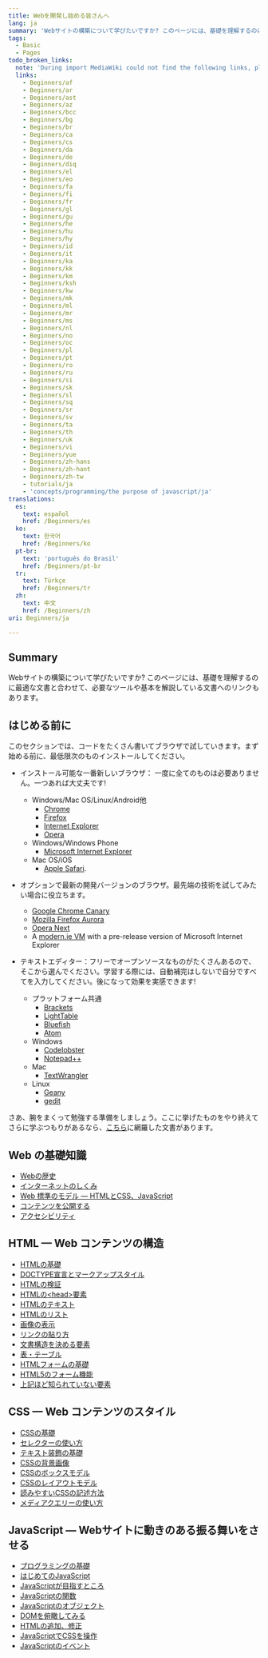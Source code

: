 ```yaml
---
title: Webを開発し始める皆さんへ
lang: ja
summary: 'Webサイトの構築について学びたいですか? このページには、基礎を理解するのに最適な文書と合わせて、必要なツールや基本を解説している文書へのリンクもあります。'
tags:
  - Basic
  - Pages
todo_broken_links:
  note: 'During import MediaWiki could not find the following links, please fix and adjust this list.'
  links:
    - Beginners/af
    - Beginners/ar
    - Beginners/ast
    - Beginners/az
    - Beginners/bcc
    - Beginners/bg
    - Beginners/br
    - Beginners/ca
    - Beginners/cs
    - Beginners/da
    - Beginners/de
    - Beginners/diq
    - Beginners/el
    - Beginners/eo
    - Beginners/fa
    - Beginners/fi
    - Beginners/fr
    - Beginners/gl
    - Beginners/gu
    - Beginners/he
    - Beginners/hu
    - Beginners/hy
    - Beginners/id
    - Beginners/it
    - Beginners/ka
    - Beginners/kk
    - Beginners/km
    - Beginners/ksh
    - Beginners/kw
    - Beginners/mk
    - Beginners/ml
    - Beginners/mr
    - Beginners/ms
    - Beginners/nl
    - Beginners/no
    - Beginners/oc
    - Beginners/pl
    - Beginners/pt
    - Beginners/ro
    - Beginners/ru
    - Beginners/si
    - Beginners/sk
    - Beginners/sl
    - Beginners/sq
    - Beginners/sr
    - Beginners/sv
    - Beginners/ta
    - Beginners/th
    - Beginners/uk
    - Beginners/vi
    - Beginners/yue
    - Beginners/zh-hans
    - Beginners/zh-hant
    - Beginners/zh-tw
    - tutorials/ja
    - 'concepts/programming/the purpose of javascript/ja'
translations:
  es:
    text: español
    href: /Beginners/es
  ko:
    text: 한국어
    href: /Beginners/ko
  pt-br:
    text: 'português do Brasil'
    href: /Beginners/pt-br
  tr:
    text: Türkçe
    href: /Beginners/tr
  zh:
    text: 中文
    href: /Beginners/zh
uri: Beginners/ja

---
```

## Summary

Webサイトの構築について学びたいですか? このページには、基礎を理解するのに最適な文書と合わせて、必要なツールや基本を解説している文書へのリンクもあります。

## はじめる前に

このセクションでは、コードをたくさん書いてブラウザで試していきます。まず始める前に、最低限次のものインストールしてください。

-   インストール可能な一番新しいブラウザ： 一度に全てのものは必要ありません。一つあれば大丈夫です!
    -   Windows/Mac OS/Linux/Android他
        -   [Chrome](http://www.google.co.jp/chrome)
        -   [Firefox](http://www.mozilla.jp/firefox)
        -   [Internet Explorer](http://windows.microsoft.com/ja-JP/internet-explorer/download-ie)
        -   [Opera](http://www.opera.com/ja/)
    -   Windows/Windows Phone
        -   [Microsoft Internet Explorer](http://microsoft.com/ie)
    -   Mac OS/iOS
        -   [Apple Safari](http://www.apple.com/safari/).

-   オプションで最新の開発バージョンのブラウザ。最先端の技術を試してみたい場合に役立ちます。
    -   [Google Chrome Canary](http://www.google.com/intl/en/chrome/browser/canary.html)
    -   [Mozilla Firefox Aurora](http://www.mozilla.org/en-US/firefox/channel/#aurora)
    -   [Opera Next](http://www.opera.com/computer/next)
    -   A [modern.ie VM](https://modern.ie/en-us/virtualization-tools#downloads) with a pre-release version of Microsoft Internet Explorer

-   テキストエディター：フリーでオープンソースなものがたくさんあるので、そこから選んでください。学習する際には、自動補完はしないで自分ですべてを入力してください。後になって効果を実感できます!
    -   プラットフォーム共通
        -   [Brackets](http://brackets.io)
        -   [LightTable](http://www.lighttable.com)
        -   [Bluefish](http://bluefish.openoffice.nl/index.html)
        -   [Atom](https://atom.io/)
    -   Windows
        -   [Codelobster](http://www.codelobster.com/)
        -   [Notepad++](http://notepad-plus-plus.org/)
    -   Mac
        -   [TextWrangler](http://www.barebones.com/products/textwrangler/)
    -   Linux
        -   [Geany](http://www.geany.org/)
        -   [gedit](https://wiki.gnome.org/Apps/Gedit)

さあ、腕をまくって勉強する準備をしましょう。ここに挙げたものをやり終えてさらに学ぶつもりがあるなら、[こちら](/w/index.php?title=tutorials/ja&action=edit&redlink=1)に網羅した文書があります。

## Web の基礎知識

-   [Webの歴史](/concepts/internet_and_web/the_history_of_the_web/ja)
-   [インターネットのしくみ](/concepts/internet_and_web/how_does_the_internet_work/ja)
-   [Web 標準のモデル — HTMLとCSS、JavaScript](/concepts/internet_and_web/the_web_standards_model/ja)
-   [コンテンツを公開する](/tutorials/getting_your_content_online/ja)
-   [アクセシビリティ](/concepts/accessibility/ja)

## HTML — Web コンテンツの構造

-   [HTMLの基礎](/guides/the_basics_of_html/ja)
-   [DOCTYPE宣言とマークアップスタイル](/guides/doctypes_and_markup_styles/ja)
-   [HTMLの検証](/guides/html_validation/ja)
-   [HTMLの\<head\>要素](/guides/the_html_head/ja)
-   [HTMLのテキスト](/guides/html_text/ja)
-   [HTMLのリスト](/guides/html_lists/ja)
-   [画像の表示](/guides/images_in_html/ja)
-   [リンクの貼り方](/guides/html_links/ja)
-   [文書構造を決める要素](/guides/html_structural_elements/ja)
-   [表・テーブル](/guides/html_tables/ja)
-   [HTMLフォームの基礎](/guides/html_forms_basics/ja)
-   [HTML5のフォーム機能](/guides/html5_form_features/ja)
-   [上記ほど知られていない要素](/guides/lesser-known_semantic_elements/ja)

## CSS — Web コンテンツのスタイル

-   [CSSの基礎](/guides/getting_started_with_css/ja)
-   [セレクターの使い方](/tutorials/using_selectors/ja)
-   [テキスト装飾の基礎](/guides/css_text_styling_fundamentals/ja)
-   [CSSの背景画像](/tutorials/using_css_background_images/ja)
-   [CSSのボックスモデル](/tutorials/box_model/ja)
-   [CSSのレイアウトモデル](/tutorials/layout_fundamentals/ja)
-   [読みやすいCSSの記述方法](/tutorials/making_css_easier_to_read/ja)
-   [メディアクエリーの使い方](/tutorials/media_queries/ja)

## JavaScript — Webサイトに動きのある振る舞いをさせる

-   [プログラミングの基礎](/concepts/programming/programming_basics/ja)
-   [はじめてのJavaScript](/tutorials/your_first_look_at_javascript/ja)
-   [JavaScriptが目指すところ](/w/index.php?title=concepts/programming/the_purpose_of_javascript/ja&action=edit&redlink=1)
-   [JavaScriptの関数](/tutorials/javascript_functions/ja)
-   [JavaScriptのオブジェクト](/tutorials/objects_in_javascript/ja)
-   [DOMを俯瞰してみる](/tutorials/traversing_the_dom/ja)
-   [HTMLの追加、修正](/tutorials/creating_and_modifying_html/ja)
-   [JavaScriptでCSSを操作](/tutorials/manipulating_css_with_javascript/ja)
-   [JavaScriptのイベント](/tutorials/events_in_javascript/ja)

